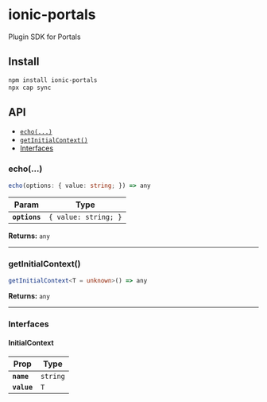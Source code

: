 # ionic-portals

Plugin SDK for Portals

## Install

```bash
npm install ionic-portals
npx cap sync
```

## API

<docgen-index>

* [`echo(...)`](#echo)
* [`getInitialContext()`](#getinitialcontext)
* [Interfaces](#interfaces)

</docgen-index>

<docgen-api>
<!--Update the source file JSDoc comments and rerun docgen to update the docs below-->

### echo(...)

```typescript
echo(options: { value: string; }) => any
```

| Param         | Type                            |
| ------------- | ------------------------------- |
| **`options`** | <code>{ value: string; }</code> |

**Returns:** <code>any</code>

--------------------


### getInitialContext()

```typescript
getInitialContext<T = unknown>() => any
```

**Returns:** <code>any</code>

--------------------


### Interfaces


#### InitialContext

| Prop        | Type                |
| ----------- | ------------------- |
| **`name`**  | <code>string</code> |
| **`value`** | <code>T</code>      |

</docgen-api>
